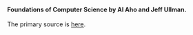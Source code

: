 #### Foundations of Computer Science by Al Aho and Jeff Ullman.  
The primary source is [here](http://i.stanford.edu/~ullman/focs.html).  

